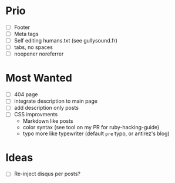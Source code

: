 # Prio

- [ ] Footer
- [ ] Meta tags
- [ ] Self editing humans.txt (see gullysound.fr)
- [ ] tabs, no spaces
- [ ] noopener noreferrer

# Most Wanted

- [ ] 404 page
- [ ] integrate description to main page
- [ ] add description only posts
- [ ] CSS improvments
  - Markdown like posts
  - color syntax (see tool on my PR for ruby-hacking-guide)
  - typo more like typewriter (default `pre` typo, or antirez's blog)

# Ideas

- [ ] Re-inject disqus per posts?
